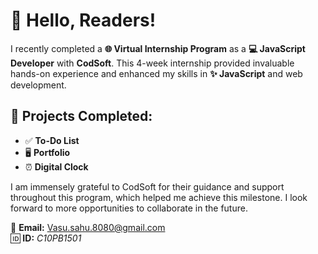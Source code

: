 # 👋 Hello, Readers!  

I recently completed a **🌐 Virtual Internship Program** as a **💻 JavaScript Developer** with **CodSoft**. This 4-week internship provided invaluable hands-on experience and enhanced my skills in **✨ JavaScript** and web development.  

## 📂 Projects Completed:  
- ✅ **To-Do List**  
- 🖥️ **Portfolio**  
- ⏰ **Digital Clock**  

I am immensely grateful to CodSoft for their guidance and support throughout this program, which helped me achieve this milestone. I look forward to more opportunities to collaborate in the future.  

📧 **Email:** Vasu.sahu.8080@gmail.com  
🆔 **ID:** *C10PB1501*  
